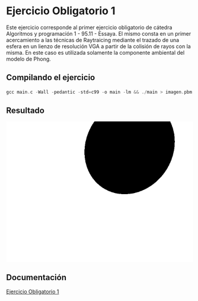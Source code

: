 # Ejercicio Obligatorio 1

Este ejercicio corresponde al primer ejercicio obligatorio de cátedra Algoritmos y programación 1 - 95.11 - Essaya.
El mismo consta en un primer acercamiento a las técnicas de Raytraicing mediante el trazado de una esfera en un lienzo de resolución VGA a partir de la colisión de rayos con la misma.
En este caso es utilizada solamente la componente ambiental del modelo de Phong.

## Compilando el ejercicio

``` c
gcc main.c -Wall -pedantic -std=c99 -o main -lm && ./main > imagen.pbm && convert imagen.pbm imagen.png
 ```

## Resultado

<p align="center">
   <img align="center" width="640" src="imagen.png" />
</p>


## Documentación

[Ejercicio Obligatorio 1](https://ejercicio-obligatorio-1.netlify.app/index.html)
